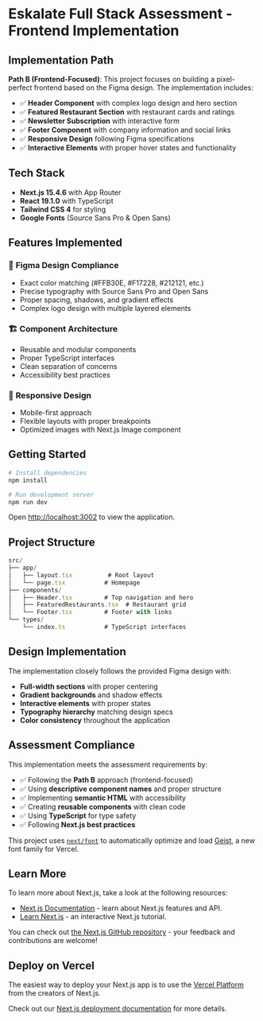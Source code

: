 # Eskalate Full Stack Assessment - Frontend Implementation

## Implementation Path

**Path B (Frontend-Focused)**: This project focuses on building a pixel-perfect frontend based on the Figma design. The implementation includes:

- ✅ **Header Component** with complex logo design and hero section
- ✅ **Featured Restaurant Section** with restaurant cards and ratings
- ✅ **Newsletter Subscription** with interactive form
- ✅ **Footer Component** with company information and social links
- ✅ **Responsive Design** following Figma specifications
- ✅ **Interactive Elements** with proper hover states and functionality

## Tech Stack

- **Next.js 15.4.6** with App Router
- **React 19.1.0** with TypeScript
- **Tailwind CSS 4** for styling
- **Google Fonts** (Source Sans Pro & Open Sans)

## Features Implemented

### 🎨 **Figma Design Compliance**

- Exact color matching (#FFB30E, #F17228, #212121, etc.)
- Precise typography with Source Sans Pro and Open Sans
- Proper spacing, shadows, and gradient effects
- Complex logo design with multiple layered elements

### 🏗️ **Component Architecture**

- Reusable and modular components
- Proper TypeScript interfaces
- Clean separation of concerns
- Accessibility best practices

### 📱 **Responsive Design**

- Mobile-first approach
- Flexible layouts with proper breakpoints
- Optimized images with Next.js Image component

## Getting Started

```bash
# Install dependencies
npm install

# Run development server
npm run dev
```

Open [http://localhost:3002](http://localhost:3002) to view the application.

## Project Structure

```typescript
src/
├── app/
│   ├── layout.tsx          # Root layout
│   └── page.tsx           # Homepage
├── components/
│   ├── Header.tsx         # Top navigation and hero
│   ├── FeaturedRestaurants.tsx  # Restaurant grid
│   └── Footer.tsx         # Footer with links
└── types/
    └── index.ts           # TypeScript interfaces
```

## Design Implementation

The implementation closely follows the provided Figma design with:

- **Full-width sections** with proper centering
- **Gradient backgrounds** and shadow effects
- **Interactive elements** with proper states
- **Typography hierarchy** matching design specs
- **Color consistency** throughout the application

## Assessment Compliance

This implementation meets the assessment requirements by:

- ✅ Following the **Path B** approach (frontend-focused)
- ✅ Using **descriptive component names** and proper structure
- ✅ Implementing **semantic HTML** with accessibility
- ✅ Creating **reusable components** with clean code
- ✅ Using **TypeScript** for type safety
- ✅ Following **Next.js best practices**

This project uses [`next/font`](https://nextjs.org/docs/app/building-your-application/optimizing/fonts) to automatically optimize and load [Geist](https://vercel.com/font), a new font family for Vercel.

## Learn More

To learn more about Next.js, take a look at the following resources:

- [Next.js Documentation](https://nextjs.org/docs) - learn about Next.js features and API.
- [Learn Next.js](https://nextjs.org/learn) - an interactive Next.js tutorial.

You can check out [the Next.js GitHub repository](https://github.com/vercel/next.js) - your feedback and contributions are welcome!

## Deploy on Vercel

The easiest way to deploy your Next.js app is to use the [Vercel Platform](https://vercel.com/new?utm_medium=default-template&filter=next.js&utm_source=create-next-app&utm_campaign=create-next-app-readme) from the creators of Next.js.

Check out our [Next.js deployment documentation](https://nextjs.org/docs/app/building-your-application/deploying) for more details.
